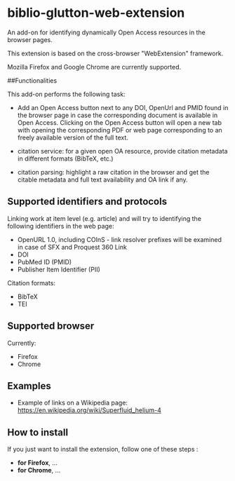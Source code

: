 # biblio-glutton-web-extension

An add-on for identifying dynamically Open Access resources in the browser pages.

This extension is based on the cross-browser "WebExtension" framework.

Mozilla Firefox and Google Chrome are currently supported.

##Functionalities

This add-on performs the following task:

* Add an Open Access button next to any DOI, OpenUrl and PMID found in the browser page in case the corresponding document is available in Open Access. Clicking on the Open Access button will open a new tab with opening the corresponding PDF or web page corresponding to an freely available version of the full text. 

* citation service: for a given open OA resource, provide citation metadata in different formats (BibTeX, etc.)

* citation parsing: highlight a raw citation in the browser and get the citable metadata and full text availability and OA link if any.

## Supported identifiers and protocols

Linking work at item level (e.g. article) and will try to identifying the following identifiers in the web page:

* OpenURL 1.0, including COInS - link resolver prefixes will be examined in case of SFX and Proquest 360 Link
* DOI
* PubMed ID (PMID)
* Publisher Item Identifier (PII)

Citation formats:

* BibTeX
* TEI

## Supported browser

Currently: 

* Firefox
* Chrome

## Examples

* Example of links on a Wikipedia page: https://en.wikipedia.org/wiki/Superfluid_helium-4

## How to install

If you just want to install the extension, follow one of these steps :

  * __for Firefox__, ...
  * __for Chrome__, ...
